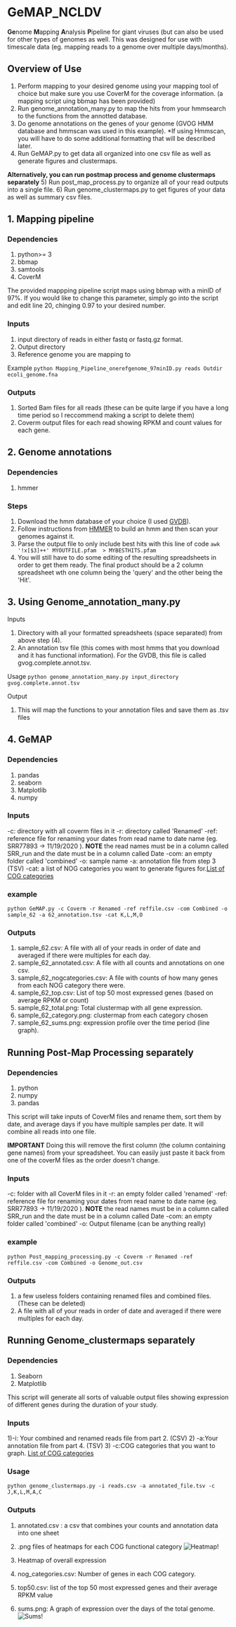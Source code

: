 # GeMAP_NCLDV
**Ge**nome **M**apping **A**nalysis **P**ipeline for giant viruses (but can also be used for other types of genomes as well. This was designed for use with timescale data (eg. mapping reads to a genome over multiple days/months).

## Overview of Use

1) Perform mapping to your desired genome using your mapping tool of choice but make sure you use CoverM for the coverage information. (a mapping script uing bbmap has been provided)
2) Run genome_annotation_many.py to map the hits from your hmmsearch to the functions from the annotted database.
3) Do genome annotations on the genes of your genome (GVOG HMM database and hmmscan was used in this example).
    *If using Hmmscan, you will have to do some additional formatting that will be described later. 
4) Run GeMAP.py to get data all organized into one csv file as well as generate figures and clustermaps.

**Alternatively, you can run postmap process and genome clustermaps separately**
5) Run post_map_process.py to organize all of your read outputs into a single file.
6) Run genome_clustermaps.py to get figures of your data as well as summary csv files. 

## 1. Mapping pipeline

### Dependencies
1) python>= 3
2) bbmap
3) samtools
4) CoverM


The provided mappping pipeline script maps using bbmap with a minID of 97%. If you would like to change this parameter, simply go into the script and edit line 20, chinging 0.97 to your desired number. 

### Inputs
1) input directory of reads in either fastq or fastq.gz format.
2) Output directory
3) Reference genome you are mapping to

Example
`python Mapping_Pipeline_onerefgenome_97minID.py reads Outdir ecoli_genome.fna`

### Outputs
1) Sorted Bam files for all reads (these can be quite large if you have a long time period so I reccommend making a script to delete them)
2) Coverm output files for each read showing RPKM and count values for each gene. 


## 2. Genome annotations

### Dependencies
1) hmmer

### Steps
1) Download the hmm database of your choice (I used [GVDB](https://zenodo.org/record/4728209/files/GVOGs.tar.gz?download=1)).
2) Follow instructions from [HMMER](https://www.mankier.com/package/hmmer) to build an hmm and then scan your genomes against it.
3) Parse the output file to only include best hits with this line of code
`awk '!x[$3]++' MYOUTFILE.pfam  > MYBESTHITS.pfam`
4) You will still have to do some editing of the resulting spreadsheets in order to get them ready. The final product should be a 2 column spreadsheet wth one  column being the 'query' and the other being the 'Hit'. 

## 3. Using Genome_annotation_many.py

Inputs
1) Directory with all your formatted spreadsheets (space separated) from above step (4).
2) An annotation tsv file (this comes with most hmms that you download and it has functional information). 
For the GVDB, this file is called gvog.complete.annot.tsv.

Usage
`python genome_annotation_many.py input_directory gvog.complete.annot.tsv`

Output
1) This will map the functions to your annotation files and save them as .tsv files

## 4. GeMAP

### Dependencies
1) pandas
2) seaborn
3) Matplotlib
4) numpy

### Inputs
-c: directory with all coverm files in it
-r: directory called 'Renamed'
-ref: reference file for renaming your dates from read name to date name (eg. SRR77893 -> 11/19/2020 ). **NOTE** the read names must be in a column called SRR_run and the date must be in a column called Date
-com: an empty folder called 'combined'
-o: sample name
-a: annotation file from step 3 (TSV)
-cat: a list of NOG categories you want to generate figures for.[List of COG categories](http://clovr.org/docs/clusters-of-orthologous-groups-cogs/)

### example
`python GeMAP.py -c Coverm -r Renamed -ref reffile.csv -com Combined -o sample_62 -a 62_annotation.tsv -cat K,L,M,O`

### Outputs
1) sample_62.csv: A file with all of your reads in order of date and averaged if there were multiples for each day.
2) sample_62_annotated.csv: A file with all counts and annotations on one csv.
3) sample_62_nogcategories.csv: A file with counts of how many genes from each NOG category there were.
4) sample_62_top.csv: List of top 50 most expressed genes (based on average RPKM or count)
5) sample_62_total.png: Total clustermap with all gene expression.
6) sample_62_category.png: clustermap from each category chosen
7) sample_62_sums.png: expression profile over the time period (line graph).

## Running Post-Map Processing separately

### Dependencies
1) python
2) numpy
3) pandas

This script will take inputs of CoverM files and rename them, sort them by date, and average days if you have multiple samples per date. It will combine all reads into one file. 

**IMPORTANT** Doing this will remove the first column (the column containing gene names) from your spreadsheet. You can easily just paste it back from one of the coverM files as the order doesn't change. 

### Inputs
-c: folder with all CoverM files in it
-r: an empty folder called 'renamed'
-ref: reference file for renaming your dates from read name to date name (eg. SRR77893 -> 11/19/2020 ). **NOTE** the read names must be in a column called SRR_run and the date must be in a column called Date
-com: an empty folder called 'combined'
-o: Output filename (can be anything really)

### example
`python Post_mapping_processing.py -c Coverm -r Renamed -ref reffile.csv -com Combined -o Genome_out.csv`

### Outputs
 1) a few useless folders containing renamed files and combined files. (These can be deleted)
 2) A file with all of your reads in order of date and averaged if there were multiples for each day. 

## Running Genome_clustermaps separately

### Dependencies
1) Seaborn
2) Matplotlib

This script will generate all sorts of valuable output files showing expression of different genes during the duration of your study.

### Inputs
1)-i: Your combined and renamed reads file from part 2. (CSV)
2) -a:Your annotation file from part 4. (TSV)
3) -c:COG categories that you want to graph. [List of COG categories](http://clovr.org/docs/clusters-of-orthologous-groups-cogs/)

### Usage
`python genome_clustermaps.py -i reads.csv -a annotated_file.tsv -c J,K,L,M,A,C`

### Outputs
1) annotated.csv : a csv that combines your counts and annotation data into one sheet
2) .png files of heatmaps for each COG functional category
![Heatmap!](/images/61D.42_rpkm_avgcoenzyme.png)

4) Heatmap of overall expression
5) nog_categories.csv: Number of genes in each COG category.
6) top50.csv: list of the top 50 most expressed genes and their average RPKM value
7) sums.png: A graph of expression over the days of the total genome.
![Sums!](/images/61D.42_rpkm_avg_sums.png)
